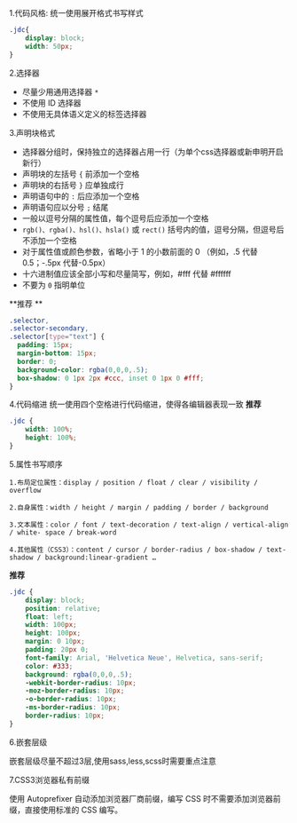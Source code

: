 1.代码风格: 统一使用展开格式书写样式
``` css
.jdc{
    display: block;
    width: 50px;
}
```

2.选择器
+ 尽量少用通用选择器 `*`
+ 不使用 ID 选择器
+ 不使用无具体语义定义的标签选择器

3.声明块格式
+ 选择器分组时，保持独立的选择器占用一行（为单个css选择器或新申明开启新行）
+ 声明块的左括号 `{` 前添加一个空格
+ 声明块的右括号 `}` 应单独成行
+ 声明语句中的 `:` 后应添加一个空格
+ 声明语句应以分号 `;` 结尾
+ 一般以逗号分隔的属性值，每个逗号后应添加一个空格
+ `rgb()、rgba()、hsl()、hsla()` 或 `rect()` 括号内的值，逗号分隔，但逗号后不添加一个空格
+ 对于属性值或颜色参数，省略小于 1 的小数前面的 0 （例如，.5 代替 0.5；-.5px 代替-0.5px）
+ 十六进制值应该全部小写和尽量简写，例如，#fff 代替 #ffffff
+ 不要为 `0` 指明单位

**推荐 **
``` css
.selector,
.selector-secondary,
.selector[type="text"] {
  padding: 15px;
  margin-bottom: 15px;
  border: 0;
  background-color: rgba(0,0,0,.5);
  box-shadow: 0 1px 2px #ccc, inset 0 1px 0 #fff;
}
```

4.代码缩进
统一使用四个空格进行代码缩进，使得各编辑器表现一致
**推荐**
``` css
.jdc {
    width: 100%;
    height: 100%;
}
```

5.属性书写顺序

    1.布局定位属性：display / position / float / clear / visibility / overflow

    2.自身属性：width / height / margin / padding / border / background

    3.文本属性：color / font / text-decoration / text-align / vertical-align / white- space / break-word

    4.其他属性（CSS3）：content / cursor / border-radius / box-shadow / text-shadow / background:linear-gradient …

**推荐**
``` css
.jdc {
    display: block;
    position: relative;
    float: left;
    width: 100px;
    height: 100px;
    margin: 0 10px;
    padding: 20px 0;
    font-family: Arial, 'Helvetica Neue', Helvetica, sans-serif;
    color: #333;
    background: rgba(0,0,0,.5);
    -webkit-border-radius: 10px;
    -moz-border-radius: 10px;
    -o-border-radius: 10px;
    -ms-border-radius: 10px;
    border-radius: 10px;
}
```

6.嵌套层级

嵌套层级尽量不超过3层,使用sass,less,scss时需要重点注意

7.CSS3浏览器私有前缀

使用 Autoprefixer 自动添加浏览器厂商前缀，编写 CSS 时不需要添加浏览器前缀，直接使用标准的 CSS 编写。
